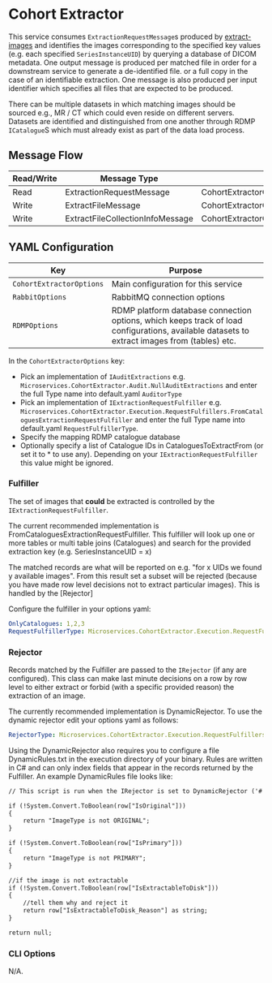 # Cohort Extractor

This service consumes `ExtractionRequestMessage`s produced by [extract-images](../applications/extract-images.md) and identifies the images corresponding to the specified key values (e.g. each specified `SeriesInstanceUID`) by querying a database of DICOM metadata. One output message is produced per matched file in order for a downstream service to generate a de-identified file. or a full copy in the case of an identifiable extraction. One message is also produced per input identifier which specifies all files that are expected to be produced.

There can be multiple datasets in which matching images should be sourced e.g., MR / CT which could even reside on different servers. Datasets are identified and distinguished from one another through RDMP `ICatalogue`S which must already exist as part of the data load process.

## Message Flow

| Read/Write | Message Type                     | Config Property                                        |
| ---------- | -------------------------------- | ------------------------------------------------------ |
| Read       | ExtractionRequestMessage         | CohortExtractorOptions                                 |
| Write      | ExtractFileMessage               | CohortExtractorOptions.ExtractFilesProducerOptions     |
| Write      | ExtractFileCollectionInfoMessage | CohortExtractorOptions.ExtractFilesInfoProducerOptions |

## YAML Configuration

| Key                      | Purpose                                                                                                                                      |
| ------------------------ | -------------------------------------------------------------------------------------------------------------------------------------------- |
| `CohortExtractorOptions` | Main configuration for this service                                                                                                          |
| `RabbitOptions`          | RabbitMQ connection options                                                                                                                  |
| `RDMPOptions`            | RDMP platform database connection options, which keeps track of load configurations, available datasets to extract images from (tables) etc. |

In the `CohortExtractorOptions` key:

-   Pick an implementation of `IAuditExtractions` e.g. `Microservices.CohortExtractor.Audit.NullAuditExtractions` and enter the full Type name into default.yaml `AuditorType`
-   Pick an implementation of `IExtractionRequestFulfiller` e.g. `Microservices.CohortExtractor.Execution.RequestFulfillers.FromCataloguesExtractionRequestFulfiller` and enter the full Type name into default.yaml `RequestFulfillerType`.
-   Specify the mapping RDMP catalogue database
-   Optionally specify a list of Catalogue IDs in CataloguesToExtractFrom (or set it to \* to use any). Depending on your `IExtractionRequestFulfiller` this value might be ignored.

### Fulfiller

The set of images that **could** be extracted is controlled by the `IExtractionRequestFulfiller`.

The current recommended implementation is FromCataloguesExtractionRequestFulfiller. This fulfiller will look up one or more tables or multi table joins (Catalogues) and search for the provided extraction key (e.g. SeriesInstanceUID = x)

The matched records are what will be reported on e.g. "for x UIDs we found y available images". From this result set a subset will be rejected (because you have made row level decisions not to extract particular images). This is handled by the [Rejector]

Configure the fulfiller in your options yaml:

```yaml
OnlyCatalogues: 1,2,3
RequestFulfillerType: Microservices.CohortExtractor.Execution.RequestFulfillers.FromCataloguesExtractionRequestFulfiller
```

### Rejector

Records matched by the Fulfiller are passed to the `IRejector` (if any are configured). This class can make last minute decisions on a row by row level to either extract or forbid (with a specific provided reason) the extraction of an image.

The currently recommended implementation is DynamicRejector. To use the dynamic rejector edit your options yaml as follows:

```yaml
RejectorType: Microservices.CohortExtractor.Execution.RequestFulfillers.Dynamic.DynamicRejector
```

Using the DynamicRejector also requires you to configure a file DynamicRules.txt in the execution directory of your binary. Rules are written in C# and can only index fields that appear in the records returned by the Fulfiller. An example DynamicRules file looks like:

```txt
// This script is run when the IRejector is set to DynamicRejector ('#' symbols are not supported in this script, use CSharp syntax)

if (!System.Convert.ToBoolean(row["IsOriginal"]))
{
    return "ImageType is not ORIGINAL";
}

if (!System.Convert.ToBoolean(row["IsPrimary"]))
{
    return "ImageType is not PRIMARY";
}

//if the image is not extractable
if (!System.Convert.ToBoolean(row["IsExtractableToDisk"]))
{
    //tell them why and reject it
    return row["IsExtractableToDisk_Reason"] as string;
}

return null;
```

### CLI Options

N/A.
